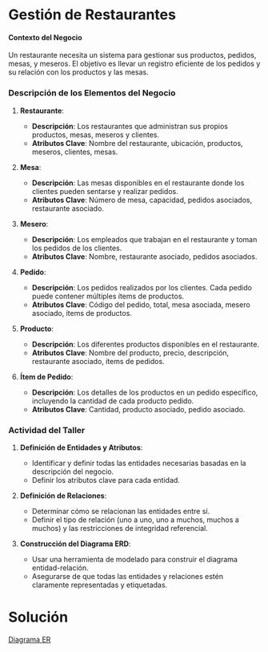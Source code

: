 # Gestión de Restaurantes

#### Contexto del Negocio

Un restaurante necesita un sistema para gestionar sus productos, pedidos, mesas, y meseros. El objetivo es llevar un registro eficiente de los pedidos y su relación con los productos y las mesas.

### Descripción de los Elementos del Negocio

1. **Restaurante**:
   - **Descripción**: Los restaurantes que administran sus propios productos, mesas, meseros y clientes.
   - **Atributos Clave**: Nombre del restaurante, ubicación, productos, meseros, clientes, mesas.

2. **Mesa**:
   - **Descripción**: Las mesas disponibles en el restaurante donde los clientes pueden sentarse y realizar pedidos.
   - **Atributos Clave**: Número de mesa, capacidad, pedidos asociados, restaurante asociado.

3. **Mesero**:
   - **Descripción**: Los empleados que trabajan en el restaurante y toman los pedidos de los clientes.
   - **Atributos Clave**: Nombre, restaurante asociado, pedidos asociados.

4. **Pedido**:
   - **Descripción**: Los pedidos realizados por los clientes. Cada pedido puede contener múltiples ítems de productos.
   - **Atributos Clave**: Código del pedido, total, mesa asociada, mesero asociado, ítems de productos.

5. **Producto**:
   - **Descripción**: Los diferentes productos disponibles en el restaurante.
   - **Atributos Clave**: Nombre del producto, precio, descripción, restaurante asociado, ítems de pedidos.

6. **Ítem de Pedido**:
   - **Descripción**: Los detalles de los productos en un pedido específico, incluyendo la cantidad de cada producto pedido.
   - **Atributos Clave**: Cantidad, producto asociado, pedido asociado.

### Actividad del Taller

1. **Definición de Entidades y Atributos**:
   - Identificar y definir todas las entidades necesarias basadas en la descripción del negocio.
   - Definir los atributos clave para cada entidad.

2. **Definición de Relaciones**:
   - Determinar cómo se relacionan las entidades entre sí.
   - Definir el tipo de relación (uno a uno, uno a muchos, muchos a muchos) y las restricciones de integridad referencial.

3. **Construcción del Diagrama ERD**:
   - Usar una herramienta de modelado para construir el diagrama entidad-relación.
   - Asegurarse de que todas las entidades y relaciones estén claramente representadas y etiquetadas.
  

# Solución
[Diagrama ER](https://www.figma.com/board/v56o0K9xCsLGH3vjP0A5al/Sistema-de-restaurantes?node-id=0-1&t=g2X5IoLh1QK5xTaU-1)
